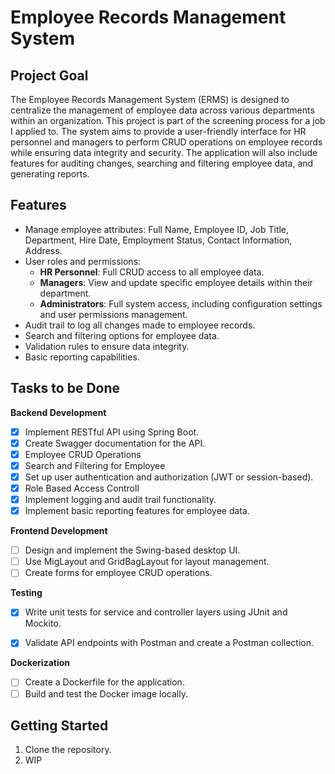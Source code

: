 # Employee Records Management System

## Project Goal

The Employee Records Management System (ERMS) is designed to centralize the management of employee data across various departments within an organization. This project is part of the screening process for a job I applied to. The system aims to provide a user-friendly interface for HR personnel and managers to perform CRUD operations on employee records while ensuring data integrity and security. The application will also include features for auditing changes, searching and filtering employee data, and generating reports.

## Features

- Manage employee attributes: Full Name, Employee ID, Job Title, Department, Hire Date, Employment Status, Contact Information, Address.
- User roles and permissions:
  - **HR Personnel**: Full CRUD access to all employee data.
  - **Managers**: View and update specific employee details within their department.
  - **Administrators**: Full system access, including configuration settings and user permissions management.
- Audit trail to log all changes made to employee records.
- Search and filtering options for employee data.
- Validation rules to ensure data integrity.
- Basic reporting capabilities.

## Tasks to be Done

 **Backend Development**
  - [X] Implement RESTful API using Spring Boot.
  - [X] Create Swagger documentation for the API.
  - [X] Employee CRUD Operations
  - [X] Search and Filtering for Employee
  - [X] Set up user authentication and authorization (JWT or session-based).
  - [X] Role Based Access Controll
  - [X] Implement logging and audit trail functionality.
  - [X] Implement basic reporting features for employee data.

**Frontend Development**
  - [ ] Design and implement the Swing-based desktop UI.
  - [ ] Use MigLayout and GridBagLayout for layout management.
  - [ ] Create forms for employee CRUD operations.

 **Testing**
  - [X] Write unit tests for service and controller layers using JUnit and Mockito.
  - [X] Validate API endpoints with Postman and create a Postman collection.

  

**Dockerization**
  - [ ] Create a Dockerfile for the application.
  - [ ] Build and test the Docker image locally.

## Getting Started

1. Clone the repository.
2. WIP
